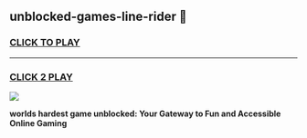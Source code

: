 
## unblocked-games-line-rider 👋
<h3>
<a href="https://premium.freeplayer.one?title=unblocked-games-line-rider&ref=14F">CLICK TO PLAY</a></h3>
<hr>

<h3>
<a href="https://premium.freeplayer.one?title=unblocked-games-line-rider&ref=14F">CLICK 2 PLAY</a>
  
</h3>

<a href="https://premium.freeplayer.one?title=unblocked-games-line-rider&ref=12F/"><img src="https://clearcache.store/games.png"></a>


**worlds hardest game unblocked: Your Gateway to Fun and Accessible Online Gaming**
